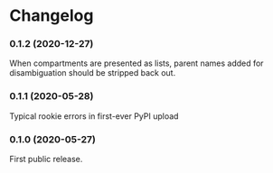 # Changelog

### 0.1.2 (2020-12-27)

When compartments are presented as lists, parent names added for disambiguation should be stripped back out.

### 0.1.1 (2020-05-28)

Typical rookie errors in first-ever PyPI upload

### 0.1.0 (2020-05-27)

First public release.
